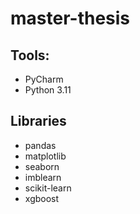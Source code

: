 # master-thesis

## Tools:
- PyCharm
- Python 3.11

## Libraries
- pandas
- matplotlib
- seaborn
- imblearn
- scikit-learn
- xgboost